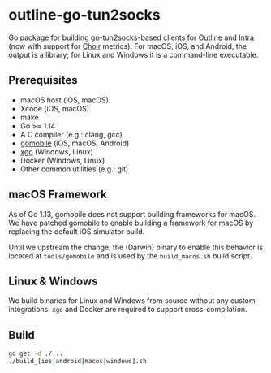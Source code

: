 # outline-go-tun2socks

Go package for building [go-tun2socks](https://github.com/eycorsican/go-tun2socks)-based clients for [Outline](https://getoutline.org) and [Intra](https://getintra.org) (now with support for [Choir](https://github.com/Jigsaw-Code/choir) metrics).  For macOS, iOS, and Android, the output is a library; for Linux and Windows it is a command-line executable.

## Prerequisites

- macOS host (iOS, macOS)
- Xcode (iOS, macOS)
- make
- Go >= 1.14
- A C compiler (e.g.: clang, gcc)
- [gomobile](https://github.com/golang/go/wiki/Mobile) (iOS, macOS, Android)
- [xgo](https://github.com/techknowlogick/xgo) (Windows, Linux)
- Docker (Windows, Linux)
- Other common utilities (e.g.: git)

## macOS Framework

As of Go 1.13, gomobile does not support building frameworks for macOS. We have patched gomobile to enable building a framework for macOS by replacing the default iOS simulator build.

Until we upstream the change, the (Darwin) binary to enable this behavior is located at `tools/gomobile` and is used by the `build_macos.sh` build script.


## Linux & Windows

We build binaries for Linux and Windows from source without any custom integrations. `xgo` and Docker are required to support cross-compilation.

## Build
```bash
go get -d ./...
./build_[ios|android|macos|windows].sh
```
